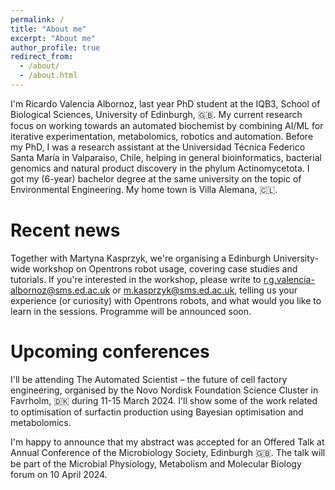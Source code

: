 ```yaml
---
permalink: /
title: "About me"
excerpt: "About me"
author_profile: true
redirect_from: 
  - /about/
  - /about.html
---
```


I'm Ricardo Valencia Albornoz, last year PhD student at the IQB3, School of Biological Sciences, University of Edinburgh, 🇬🇧. My current research focus on working towards an automated biochemist by combining AI/ML for iterative experimentation, metabolomics, robotics and automation. Before my PhD, I was a research assistant at the Universidad Técnica Federico Santa María in Valparaiso, Chile, helping in general bioinformatics, bacterial genomics and natural product discovery in the phylum Actinomycetota. I got my (6-year) bachelor degree at the same university on the topic of Environmental Engineering. My home town is Villa Alemana, 🇨🇱. 

Recent news
======
Together with Martyna Kasprzyk, we're organising a Edinburgh University-wide workshop on Opentrons robot usage, covering case studies and tutorials. If you're interested in the workshop, please write to r.g.valencia-albornoz@sms.ed.ac.uk or m.kasprzyk@sms.ed.ac.uk, telling us your experience (or curiosity) with Opentrons robots, and what would you like to learn in the sessions. Programme will be announced soon.

Upcoming conferences
======
I'll be attending The Automated Scientist – the future of cell factory engineering, organised by the Novo Nordisk Foundation Science Cluster in Favrholm, 🇩🇰 during 11-15 March 2024. I'll show some of the work related to optimisation of surfactin production using Bayesian optimisation and metabolomics.

I'm happy to announce that my abstract was accepted for an Offered Talk at Annual Conference of the Microbiology Society, Edinburgh 🇬🇧. The talk will be part of the Microbial Physiology, Metabolism and Molecular Biology forum on 10 April 2024.

